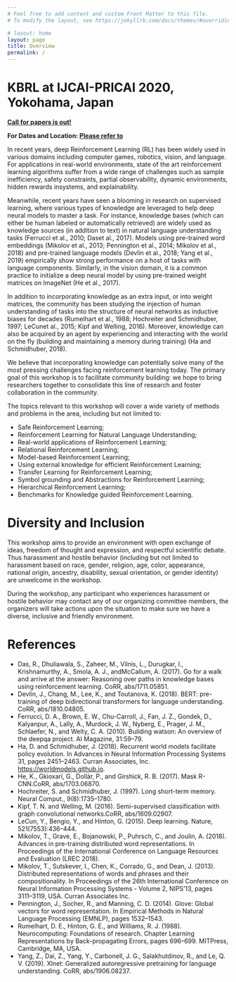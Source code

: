 ```yaml
---
# Feel free to add content and custom Front Matter to this file.
# To modify the layout, see https://jekyllrb.com/docs/themes/#overriding-theme-defaults

# layout: home
layout: page
title: Overview
permalink: /
---
```

# KBRL at IJCAI-PRICAI 2020, Yokohama, Japan

**[Call for papers is out!](https://kbrl.github.io/cfp/)**

**For Dates and Location: [Please refer to](https://www.ijcai20.org/workshops.html)**

In recent years, deep Reinforcement Learning (RL) has been widely used in various domains including computer games, robotics, vision, and language. For applications in real-world environments, state of the art reinforcement learning algorithms suffer from a wide range of challenges such as sample inefficiency, safety constraints, partial observability, dynamic environments, hidden rewards insystems, and explainability.

Meanwhile, recent years have seen a blooming in research on supervised learning, where various types of knowledge are leveraged to help deep neural models to master a task. For instance, knowledge bases (which can either be human labeled or automatically retrieved) are widely used as knowledge sources (in addition to text) in natural language understanding tasks (Ferrucci et al., 2010; Daset al., 2017). Models using pre-trained word embeddings (Mikolov et al., 2013; Pennington et al., 2014; Mikolov et al., 2018) and pre-trained language models (Devlin et al., 2018; Yang et al., 2019) empirically show strong performance on a host of tasks with language components. Similarly, in the vision domain, it is a common practice to initialize a deep neural model by using pre-trained weight matrices on ImageNet (He et al., 2017).

In addition to incorporating knowledge as an extra input, or into weight matrices, the community has been studying the injection of human understanding of tasks into the structure of neural networks as inductive biases for decades (Rumelhart et al., 1988; Hochreiter and Schmidhuber, 1997; LeCunet al., 2015; Kipf and Welling, 2016). Moreover, knowledge can also be acquired by an agent by experiencing and interacting with the world on the fly (building and maintaining a memory during training) (Ha and Schmidhuber, 2018).

We believe that incorporating knowledge can potentially solve many of the most pressing challenges facing reinforcement learning today. The primary goal of this workshop is to facilitate community building: we hope to bring researchers together to consolidate this line of research and foster collaboration in the community.

The topics relevant to this workshop will cover a wide variety of methods and problems in the area, including but not limited to:
- Safe Reinforcement Learning;
- Reinforcement Learning for Natural Language Understanding;
- Real-world applications of Reinforcement Learning;
- Relational Reinforcement Learning;
- Model-based Reinforcement Learning;
- Using external knowledge for efficient Reinforcement Learning;
- Transfer Learning for Reinforcement Learning;
- Symbol grounding and Abstractions for Reinforcement Learning;
- Hierarchical Reinforcement Learning;
- Benchmarks for Knowledge guided Reinforcement Learning.

# Diversity and Inclusion

This workshop aims to provide an environment with open exchange of ideas, freedom of thought and expression, and respectful scientific debate.
Thus harassment and hostile behavior (including but not limited to harassment based on race, gender, religion, age, color, appearance, national origin, ancestry, disability, sexual orientation, or gender identity) are unwelcome in the workshop.

During the workshop, any participant who experiences harassment or hostile behavior may contact any of our organizing committee members, the organizers will take actions upon the situation to make sure we have a diverse, inclusive and friendly environment.

# References

- Das, R., Dhuliawala, S., Zaheer, M., Vilnis, L., Durugkar, I., Krishnamurthy, A., Smola, A. J., andMcCallum, A. (2017). Go for a walk and arrive at the answer: Reasoning over paths in knowledge bases using reinforcement learning. CoRR, abs/1711.05851.
- Devlin, J., Chang, M., Lee, K., and Toutanova, K. (2018). BERT: pre-training of deep bidirectional transformers for language understanding. CoRR, abs/1810.04805.
- Ferrucci, D. A., Brown, E. W., Chu-Carroll, J., Fan, J. Z., Gondek, D., Kalyanpur, A., Lally, A., Murdock, J. W., Nyberg, E., Prager, J. M., Schlaefer, N., and Welty, C. A. (2010). Building watson: An overview of the deepqa project. AI Magazine, 31:59–79.
- Ha, D. and Schmidhuber, J. (2018). Recurrent world models facilitate policy evolution. In Advances in Neural Information Processing Systems 31, pages 2451–2463. Curran Associates, Inc. https://worldmodels.github.io.
- He, K., Gkioxari, G., Dollár, P., and Girshick, R. B. (2017). Mask R-CNN.CoRR, abs/1703.06870.
- Hochreiter, S. and Schmidhuber, J. (1997). Long short-term memory. Neural Comput., 9(8):1735–1780.
- Kipf, T. N. and Welling, M. (2016). Semi-supervised classification with graph convolutional networks.CoRR, abs/1609.02907.
- LeCun, Y., Bengio, Y., and Hinton, G. (2015). Deep learning. Nature, 521(7553):436–444.
- Mikolov, T., Grave, E., Bojanowski, P., Puhrsch, C., and Joulin, A. (2018). Advances in pre-training distributed word representations. In Proceedings of the International Conference on Language Resources and Evaluation (LREC 2018).
- Mikolov, T., Sutskever, I., Chen, K., Corrado, G., and Dean, J. (2013). Distributed representations of words and phrases and their compositionality. In Proceedings of the 26th International Conference on Neural Information Processing Systems - Volume 2, NIPS’13, pages 3111–3119, USA. Curran Associates Inc.
- Pennington, J., Socher, R., and Manning, C. D. (2014). Glove: Global vectors for word representation. In Empirical Methods in Natural Language Processing (EMNLP), pages 1532–1543.
- Rumelhart, D. E., Hinton, G. E., and Williams, R. J. (1988). Neurocomputing: Foundations of research. Chapter Learning Representations by Back-propagating Errors, pages 696–699. MITPress, Cambridge, MA, USA.
- Yang, Z., Dai, Z., Yang, Y., Carbonell, J. G., Salakhutdinov, R., and Le, Q. V. (2019). Xlnet: Generalized autoregressive pretraining for language understanding. CoRR, abs/1906.08237.

